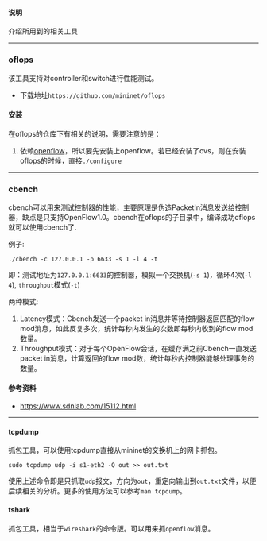 #### 说明
介绍所用到的相关工具

----
### oflops
该工具支持对controller和switch进行性能测试。
+ 下载地址`https://github.com/mininet/oflops`

#### 安装
在oflops的仓库下有相关的说明，需要注意的是：
1. 依赖[openflow](!https://github.com/mininet/openflow)，所以要先安装上openflow。若已经安装了ovs，则在安装oflops的时候，直接`./configure`

----
### cbench
cbench可以用来测试控制器的性能，主要原理是伪造PacketIn消息发送给控制器，缺点是只支持OpenFlow1.0。cbench在oflops的子目录中，编译成功oflops就可以使用cbench了.

例子:
```
./cbench -c 127.0.0.1 -p 6633 -s 1 -l 4 -t
```
即：测试地址为`127.0.0.1:6633`的控制器，模拟一个交换机(`-s 1`)，循环4次(`-l 4`), `throughput`模式(`-t`)

两种模式:
1. Latency模式：Cbench发送一个packet in消息并等待控制器返回匹配的flow mod消息，如此反复多次，统计每秒内发生的次数即每秒内收到的flow mod数量。
2. Throughput模式：对于每个OpenFlow会话，在缓存满之前Cbench一直发送packet in消息，计算返回的flow mod数，统计每秒内控制器能够处理事务的数量。

#### 参考资料
+ https://www.sdnlab.com/15112.html

---
#### tcpdump
抓包工具，可以使用tcpdump直接从mininet的交换机上的网卡抓包。
```
sudo tcpdump udp -i s1-eth2 -Q out >> out.txt
```
使用上述命令即是只抓取`udp`报文，方向为`out`，重定向输出到`out.txt`文件，以便后续相关的分析。更多的使用方法可以参考`man tcpdump`。


#### tshark
抓包工具，相当于`wireshark`的命令版。可以用来抓`openflow`消息。